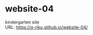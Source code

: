 # website-04
kindergarten site<br>
URL: <a href="https://q-riku.github.io/website-04/">https://q-riku.github.io/website-04/</a>
